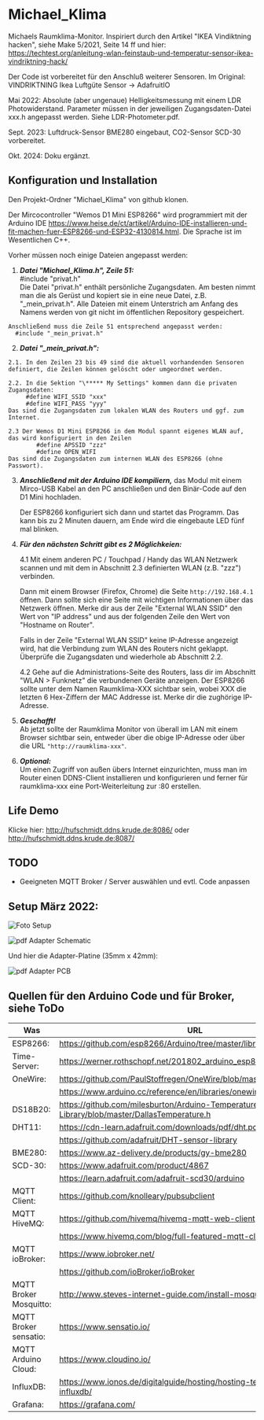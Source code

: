 # Michael_Klima

Michaels Raumklima-Monitor. Inspiriert durch den Artikel
"IKEA Vindiktning hacken", siehe Make 5/2021, Seite 14 ff und hier: <https://techtest.org/anleitung-wlan-feinstaub-und-temperatur-sensor-ikea-vindriktning-hack/>

Der Code ist vorbereitet für den Anschluß weiterer Sensoren.
Im Original: VINDRIKTNING Ikea Luftgüte Sensor -> AdafruitIO

Mai 2022: Absolute (aber ungenaue) Helligkeitsmessung mit einem LDR Photowiderstand. Parameter müssen in der jeweiligen Zugangsdaten-Datei xxx.h angepasst werden. Siehe LDR-Photometer.pdf.

Sept. 2023: Luftdruck-Sensor BME280 eingebaut, CO2-Sensor SCD-30 vorbereitet.

Okt. 2024: Doku ergänzt.

## Konfiguration und Installation
Den Projekt-Ordner "Michael_Klima" von github klonen.

Der Mircocontroller "Wemos D1 Mini ESP8266" wird programmiert mit der Arduino IDE <https://www.heise.de/ct/artikel/Arduino-IDE-installieren-und-fit-machen-fuer-ESP8266-und-ESP32-4130814.html>. Die Sprache ist im Wesentlichen C++.

Vorher müssen noch einige Dateien angepasst werden:

  1. ***Datei "Michael_Klima.h", Zeile 51:***  
        #include "privat.h"  
    Die Datei "privat.h" enthält persönliche Zugangsdaten. Am besten nimmt man
die als Gerüst und kopiert sie in eine neue Datei, z.B. "_mein_privat.h".
Alle Dateien mit einem Unterstrich am Anfang des Namens werden von git nicht
im öffentlichen Repository gespeichert.

    Anschließend muss die Zeile 51 entsprechend angepasst werden:  
      #include "_mein_privat.h"


  2. ***Datei "_mein_privat.h":***

    2.1. In den Zeilen 23 bis 49 sind die aktuell vorhandenden Sensoren definiert, die Zeilen können gelöscht oder umgeordnet werden.

    2.2. In die Sektion "\***** My Settings" kommen dann die privaten Zugangsdaten:  
         #define WIFI_SSID "xxx"  
         #define WIFI_PASS "yyy"  
    Das sind die Zugangsdaten zum lokalen WLAN des Routers und ggf. zum Internet.

    2.3 Der Wemos D1 Mini ESP8266 in dem Modul spannt eigenes WLAN auf, das wird konfiguriert in den Zeilen  
            #define APSSID "zzz"  
            #define OPEN_WIFI  
    Das sind die Zugangsdaten zum internen WLAN des ESP8266 (ohne Passwort).

3. ***Anschließend mit der Arduino IDE kompiliern,*** das Modul mit einem Mirco-USB Kabel an den PC anschließen und den Binär-Code auf den D1 Mini hochladen.

    Der ESP8266 konfiguriert sich dann und startet das Programm. Das kann bis zu 2 Minuten dauern, am Ende wird die eingebaute LED fünf mal blinken.

4. ***Für den nächsten Schritt gibt es 2 Möglichkeien:***

    4.1 Mit einem anderen PC / Touchpad / Handy das WLAN Netzwerk scannen und mit dem in Abschnitt 2.3 definierten WLAN (z.B. "zzz") verbinden.

      Dann mit einem Browser (Firefox, Chrome) die Seite `http://192.168.4.1` öffnen. Dann sollte sich eine Seite mit wichtigen Informationen über das Netzwerk öffnen. Merke dir aus der Zeile "External WLAN SSID" den Wert von "IP address" und aus der folgenden Zeile den Wert von "Hostname on Router".

      Falls in der Zeile "External WLAN SSID" keine IP-Adresse angezeigt wird, hat die Verbindung zum WLAN des Routers nicht geklappt. Überprüfe die Zugangsdaten und wiederhole ab Abschnitt 2.2.

    4.2 Gehe auf die Administrations-Seite des Routers, lass dir im Abschnitt "WLAN > Funknetz" die verbundenen Geräte anzeigen. Der ESP8266 sollte unter dem Namen Raumklima-XXX sichtbar sein, wobei XXX die letzten 6 Hex-Ziffern der MAC Addresse ist. Merke dir die zughörige IP-Adresse.

5. ***Geschafft!***  
  Ab jetzt sollte der Raumklima Monitor von überall im LAN mit einem Browser sichtbar sein, entweder über die obige IP-Adresse oder über die URL `"http://raumklima-xxx"`.

6. ***Optional:***  
  Um einen Zugriff von außen übers Internet einzurichten, muss man im Router einen DDNS-Client installieren und konfigurieren und ferner für raumklima-xxx eine Port-Weiterleitung zur <IP-Adresse des Moduls>:80 erstellen.


## Life Demo

Klicke hier: <http://hufschmidt.ddns.krude.de:8086/> oder <http://hufschmidt.ddns.krude.de:8087/>

## TODO

  * Geeigneten MQTT Broker / Server auswählen und evtl. Code anpassen

## Setup März 2022:

![Foto Setup](Klima-Monitor_1.png)

![pdf Adapter Schematic](D1-Mini_Adapter_V4_sch.png "Schaltplan")

Und hier die Adapter-Platine (35mm x 42mm):

![pdf Adapter PCB](D1-Mini_Adapter_V4_brd.png "Platine")

## Quellen für den Arduino Code und für Broker, siehe ToDo
|Was     |URL|
|--------|------------------------------------------------------------------------|
|ESP8266:|<https://github.com/esp8266/Arduino/tree/master/libraries/ESP8266WiFi/>|
|Time-Server:|<https://werner.rothschopf.net/201802_arduino_esp8266_ntp.htm>|
|OneWire:|<https://github.com/PaulStoffregen/OneWire/blob/master/OneWire.h>|
|        |<https://www.arduino.cc/reference/en/libraries/onewire/>|
|DS18B20:|<https://github.com/milesburton/Arduino-Temperature-Control-Library/blob/master/DallasTemperature.h>|
|DHT11:  |<https://cdn-learn.adafruit.com/downloads/pdf/dht.pdf>|
|        |<https://github.com/adafruit/DHT-sensor-library>|
|BME280: |<https://www.az-delivery.de/products/gy-bme280>|
|SCD-30: |<https://www.adafruit.com/product/4867>|
|        |<https://learn.adafruit.com/adafruit-scd30/arduino>|
|MQTT Client:|<https://github.com/knolleary/pubsubclient>|
|MQTT HiveMQ:| <https://github.com/hivemq/hivemq-mqtt-web-client>|
| |<https://www.hivemq.com/blog/full-featured-mqtt-client-browser/>|
|MQTT ioBroker:|<https://www.iobroker.net/>|
| |<https://github.com/ioBroker/ioBroker>|
|MQTT Broker Mosquitto:|<http://www.steves-internet-guide.com/install-mosquitto-linux/>|
|MQTT Broker sensatio:|<https://www.sensatio.io/>|
|MQTT Arduino Cloud:|<https://www.cloudino.io/>|
|InfluxDB:|<https://www.ionos.de/digitalguide/hosting/hosting-technik/was-ist-influxdb/>|
|Grafana: |<https://grafana.com/>|


